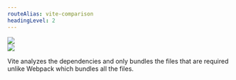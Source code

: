 ```yaml
---
routeAlias: vite-comparison
headingLevel: 2
---
```


<div class="mt-2 flex gap-2">

  <div v-click >
    <img src="/webpack.webp">
  </div>

  <div v-click>
    <img src="/vite.webp">
  </div>

</div>

<div class="mt-5" v-click>

  Vite analyzes the dependencies and only bundles the files that are required unlike Webpack which bundles all the files.

</div>